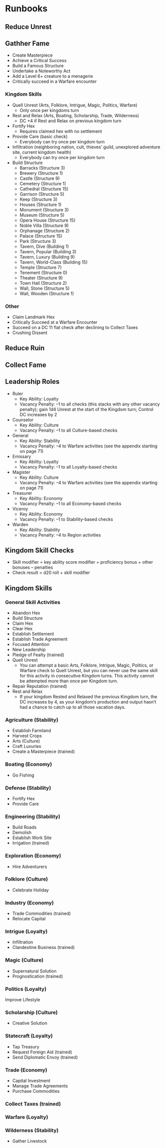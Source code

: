 # Runbooks

## Reduce Unrest

## Gathher Fame

- Create Masterpiece
- Achieve a Critical Success
- Build a Famous Structure
- Undertake a Noteworthy Act
- Add a Level 6+ creature to a menagerie
- Critically succeed in a Warfare encounter

### Kingdom Skills

- Quell Unrest (Arts, Folklore, Intrigue, Magic, Politics, Warfare)
  - Only once per kingdoms turn
- Rest and Relax (Arts, Boating, Scholarship, Trade, Wilderness)
  - DC +4  if Rest and Relax on previous kingdom turn
- Fortify Hex
  - Requires claimed hex with no settlement
- Provide Care (basic check)
  - Everybody can try once per kingdom turn
- Infiltration (neighboring nation, cult, thieves’ guild, unexplored adventure site, current kingdom health)
  - Everybody can try once per kingdom turn
- Build Structure
  - Barracks (Structure 3)
  - Brewery (Structure 1)
  - Castle (Structure 9)
  - Cemetery (Structure 1)
  - Cathedral (Structure 15)
  - Garrison (Structure 5)
  - Keep (Structure 3)
  - Houses (Structure 1)
  - Monument (Structure 3)
  - Museum (Structure 5)
  - Opera House (Structure 15)
  - Noble Villa (Structure 9)
  - Orphanage (Structure 2)
  - Palace (Structure 15)
  - Park (Structure 3)
  - Tavern, Dive (Building 1)
  - Tavern, Popular (Building 3)
  - Tavern, Luxury (Building 9)
  - Tavern, World-Class (Building 15)
  - Temple (Structure 7)
  - Tenement (Structure 0)
  - Theater (Structure 9)
  - Town Hall (Structure 2)
  - Wall, Stone (Structure 5)
  - Wall, Wooden (Structure 1)

### Other

- Claim Landmark Hex
- Critically Succeed at a Warfare Encounter
- Succeed on a DC 11 flat check after declining to Collect Taxes
- Crushing Dissent

## Reduce Ruin

## Collect Fame

## Leadership Roles

- Ruler
  - Key Ability: Loyalty
  - Vacancy Penalty: –1 to all checks (this stacks with any other vacancy penalty); gain 1d4 Unrest at the start of the Kingdom turn; Control DC increases by 2
- Counselor
  - Key Ability: Culture
  - Vacancy Penalty: –1 to all Culture-based checks
- General
  - Key Ability: Stability
  - Vacancy Penalty: –4 to Warfare activities (see the appendix starting on page 71)
- Emissary
  - Key Ability: Loyalty
  - Vacancy Penalty: –1 to all Loyalty-based checks
- Magister
  - Key Ability: Culture
  - Vacancy Penalty: –4 to Warfare activities (see the appendix starting on page 71)
- Treasurer
  - Key Ability: Economy
  - Vacancy Penalty: –1 to all Economy-based checks
- Viceroy
  - Key Ability: Economy
  - Vacancy Penalty: –1 to Stability-based checks
- Warden
  - Key Ability: Stability
  - Vacancy Penalty: –4 to Region activities

## Kingdom Skill Checks

- Skill modifier = key ability score modifier + proficiency bonus + other bonuses – penalties
- Check result = d20 roll + skill modifier

## Kingdom Skills

### General Skill Activities

- Abandon Hex
- Build Structure
- Claim Hex
- Clear Hex
- Establish Settlement
- Establish Trade Agreement
- Focused Attention
- New Leadership
- Pledge of Fealty (trained)
- Quell Unrest
   - You can attempt a basic Arts, Folklore, Intrigue, Magic, Politics, or Warfare check to Quell Unrest, but you can never use the same skill for this activity in consecutive Kingdom turns. This activity cannot be attempted more than once per Kingdom turn.
- Repair Reputation (trained)
- Rest and Relax
   - If your kingdom Rested and Relaxed the previous Kingdom turn, the DC increases by 4, as your kingdom’s production and output hasn’t had a chance to catch up to all those vacation days.

### Agriculture (Stability)

- Establish Farmland
- Harvest Crops
- Arts (Culture)
- Craft Luxuries
- Create a Masterpiece (trained)

### Boating (Economy)

- Go Fishing

### Defense (Stability)

- Fortify Hex
- Provide Care

### Engineering (Stability)

- Build Roads
- Demolish
- Establish Work Site
- Irrigation (trained)

### Exploration (Economy)

- Hire Adventurers

### Folklore (Culture)

- Celebrate Holiday

### Industry (Economy)

- Trade Commodities (trained)
- Relocate Capital

### Intrigue (Loyalty)

- Infiltration
- Clandestine Business (trained)

### Magic (Culture)

- Supernatural Solution
- Prognostication (trained)

### Politics (Loyalty)

Improve Lifestyle

### Scholarship (Culture)

- Creative Solution

### Statecraft (Loyalty)

- Tap Treasury
- Request Foreign Aid (trained)
- Send Diplomatic Envoy (trained)

### Trade (Economy)

- Capital Investment
- Manage Trade Agreements
- Purchase Commodities

### Collect Taxes (trained)

### Warfare (Loyalty)

### Wilderness (Stability)

- Gather Livestock

